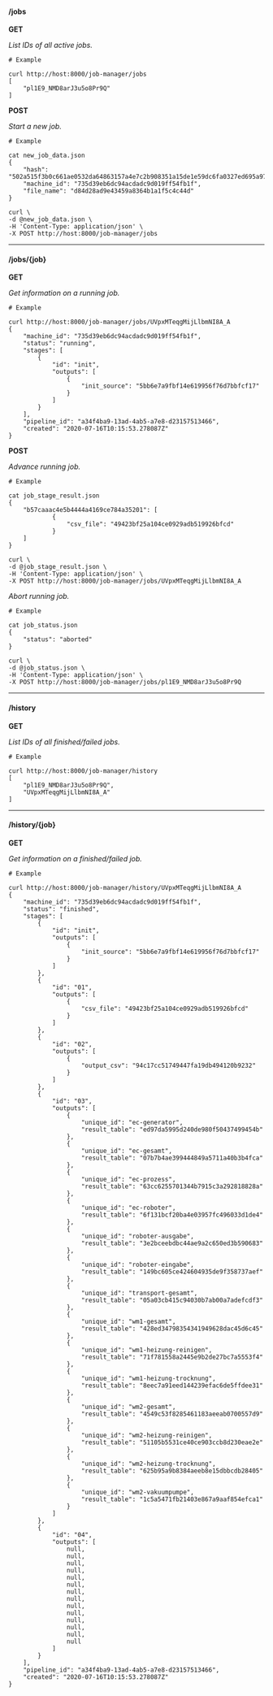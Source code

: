 #### /jobs

**GET**

_List IDs of all active jobs._

    # Example

    curl http://host:8000/job-manager/jobs
    [
        "pl1E9_NMD8arJ3u5o8Pr9Q"
    ]

**POST**

_Start a new job._

    # Example

    cat new_job_data.json
    {
        "hash": "502a515f3b0c661ae0532da64863157a4e7c2b908351a15de1e59dc6fa0327ed695a9708ebaf312a1dd70617b573af6b52f45a380ccb29a3104f85560a102477",
        "machine_id": "735d39eb6dc94acdadc9d019ff54fb1f",
        "file_name": "d84d28ad9e43459a8364b1a1f5c4c44d"
    }

    curl \
    -d @new_job_data.json \
    -H 'Content-Type: application/json' \
    -X POST http://host:8000/job-manager/jobs

----

#### /jobs/{job}

**GET**

_Get information on a running job._

    # Example

    curl http://host:8000/job-manager/jobs/UVpxMTeqgMijLlbmNI8A_A
    {
        "machine_id": "735d39eb6dc94acdadc9d019ff54fb1f",
        "status": "running",
        "stages": [
            {
                "id": "init",
                "outputs": [
                    {
                        "init_source": "5bb6e7a9fbf14e619956f76d7bbfcf17"
                    }
                ]
            }
        ],
        "pipeline_id": "a34f4ba9-13ad-4ab5-a7e8-d23157513466",
        "created": "2020-07-16T10:15:53.278087Z"
    }

**POST**

_Advance running job._

    # Example

    cat job_stage_result.json
    {
        "b57caaac4e5b4444a4169ce784a35201": [
                {
                    "csv_file": "49423bf25a104ce0929adb519926bfcd"
                }
        ]
    }

    curl \
    -d @job_stage_result.json \
    -H 'Content-Type: application/json' \
    -X POST http://host:8000/job-manager/jobs/UVpxMTeqgMijLlbmNI8A_A


_Abort running job._

    # Example

    cat job_status.json
    {
        "status": "aborted"
    }

    curl \
    -d @job_status.json \
    -H 'Content-Type: application/json' \
    -X POST http://host:8000/job-manager/jobs/pl1E9_NMD8arJ3u5o8Pr9Q

----

#### /history

**GET**

_List IDs of all finished/failed jobs._

    # Example

    curl http://host:8000/job-manager/history
    [
        "pl1E9_NMD8arJ3u5o8Pr9Q",
        "UVpxMTeqgMijLlbmNI8A_A"
    ]

----

#### /history/{job}

**GET**

_Get information on a finished/failed job._

    # Example
    
    curl http://host:8000/job-manager/history/UVpxMTeqgMijLlbmNI8A_A
    {
        "machine_id": "735d39eb6dc94acdadc9d019ff54fb1f",
        "status": "finished",
        "stages": [
            {
                "id": "init",
                "outputs": [
                    {
                        "init_source": "5bb6e7a9fbf14e619956f76d7bbfcf17"
                    }
                ]
            },
            {
                "id": "01",
                "outputs": [
                    {
                        "csv_file": "49423bf25a104ce0929adb519926bfcd"
                    }
                ]
            },
            {
                "id": "02",
                "outputs": [
                    {
                        "output_csv": "94c17cc51749447fa19db494120b9232"
                    }
                ]
            },
            {
                "id": "03",
                "outputs": [
                    {
                        "unique_id": "ec-generator",
                        "result_table": "ed97da5995d240de980f50437499454b"
                    },
                    {
                        "unique_id": "ec-gesamt",
                        "result_table": "07b7b4ae399444849a5711a40b3b4fca"
                    },
                    {
                        "unique_id": "ec-prozess",
                        "result_table": "63cc6255701344b7915c3a292818828a"
                    },
                    {
                        "unique_id": "ec-roboter",
                        "result_table": "6f131bcf20ba4e03957fc496033d1de4"
                    },
                    {
                        "unique_id": "roboter-ausgabe",
                        "result_table": "3e2bceebdbc44ae9a2c650ed3b590683"
                    },
                    {
                        "unique_id": "roboter-eingabe",
                        "result_table": "149bc605ce424604935de9f358737aef"
                    },
                    {
                        "unique_id": "transport-gesamt",
                        "result_table": "05a03cb415c94030b7ab00a7adefcdf3"
                    },
                    {
                        "unique_id": "wm1-gesamt",
                        "result_table": "428ed34798354341949628dac45d6c45"
                    },
                    {
                        "unique_id": "wm1-heizung-reinigen",
                        "result_table": "71f781558a2445e9b2de27bc7a5553f4"
                    },
                    {
                        "unique_id": "wm1-heizung-trocknung",
                        "result_table": "8eec7a91eed144239efac6de5ffdee31"
                    },
                    {
                        "unique_id": "wm2-gesamt",
                        "result_table": "4549c53f8285461183aeeab0700557d9"
                    },
                    {
                        "unique_id": "wm2-heizung-reinigen",
                        "result_table": "51105b5531ce40ce903ccb8d230eae2e"
                    },
                    {
                        "unique_id": "wm2-heizung-trocknung",
                        "result_table": "625b95a9b8384aeeb8e15dbbcdb28405"
                    },
                    {
                        "unique_id": "wm2-vakuumpumpe",
                        "result_table": "1c5a5471fb21403e867a9aaf854efca1"
                    }
                ]
            },
            {
                "id": "04",
                "outputs": [
                    null,
                    null,
                    null,
                    null,
                    null,
                    null,
                    null,
                    null,
                    null,
                    null,
                    null,
                    null,
                    null,
                    null
                ]
            }
        ],
        "pipeline_id": "a34f4ba9-13ad-4ab5-a7e8-d23157513466",
        "created": "2020-07-16T10:15:53.278087Z"
    }
